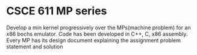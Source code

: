 # CSCE 611 MP series
Develop a min kernel progressively over the MPs(machine problem) for an x86 bochs emulator. Code has been developed in C++, C, x86 assembly.
Every MP has its design document explaining the assignment problem statement and solution
